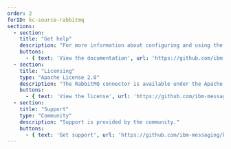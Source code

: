 ```yaml
---
order: 2
forID: kc-source-rabbitmq
sections:
  - section:
    title: "Get help"
    description: "For more information about configuring and using the connector, see the documentation."
    buttons:
      - { text: 'View the documentation', url: 'https://github.com/ibm-messaging/kafka-connect-rabbitmq-source' }
  - section:
    title: "Licensing"
    type: "Apache License 2.0"
    description: "The RabbitMQ connector is available under the Apache License 2.0 license."
    buttons:
      - { text: 'View the license', url: 'https://github.com/ibm-messaging/kafka-connect-rabbitmq-source/blob/master/LICENSE' }
  - section:
    title: "Support"
    type: "Community"
    description: "Support is provided by the community."
    buttons:
      - { text: 'Get support', url: 'https://github.com/ibm-messaging/kafka-connect-rabbitmq-source/issues' }
---
```

